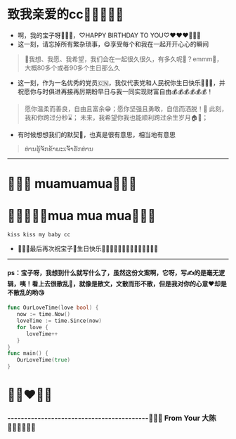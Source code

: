 
# 致我亲爱的cc💋💋💋👩🏻

- 啊，我的宝子呀👀😊😁，♡HAPPY BIRTHDAY TO YOU♡❤️❤️❤️🎂🎂🎂
- 这一刻，请忘掉所有繁杂琐事，😋享受每个和我在一起开开心心的瞬间

> 🧐我想、我愿、我希望，我们会在一起很久很久，有多久呢🤔️？emmm🤔，大概80多个或者90多个生日那么久

- 这一刻，作为一名优秀的党员🇨🇳，我仅代表党和人民祝你生日快乐🎂🎂🎂，并祝愿你与时俱进再接再厉期盼早日与我一同实现财富自由💰💰💰💰💰💰！

> 愿你温柔而善良，自由且富余😁；愿你坚强且勇敢，自信而洒脱！💪
> 此刻，我和你跨过分秒⌛️；
> 未来，我希望你我也能顺利跨过余生岁月🏠🚗；

- 有时候想想我们的默契🫢，也真是很有意思，相当地有意思

> ທ່ານຮູ້ຈັກຂ້າພະເຈົ້າຮັກທ່ານ

----

# 🧑🏻‍💻 muamuamua💋💋💋

# 🫶🏻💋💋💋mua mua mua🌹🌹🌹

`kiss kiss my baby cc`

- 🥳🥳🥳最后再次祝宝子🎈生日快乐🎈🎂🎂🎂🎈🎉🎉🎉🎊🎊🎊👏👏👏

----

#### ps：宝子呀，我想到什么就写什么了，虽然这份文案啊，它呀，写✍️的是毫无逻辑，咦！看上去很散乱🍃，就像是散文，文散而形不散，但是我对你的心意❤️却是不散乱的哟😘

```go
func OurLoveTime(love bool) {
   now := time.Now()
   loveTime := time.Since(now)
   for love {
      loveTime++
   }
}
func main() {
   OurLoveTime(true)
}
```

# 👩🏻‍❤️‍👨🏻

### ------------------------------------------🚀🚀🚀 From Your 大陈🧑🏻‍💻🧑🏻‍💻
